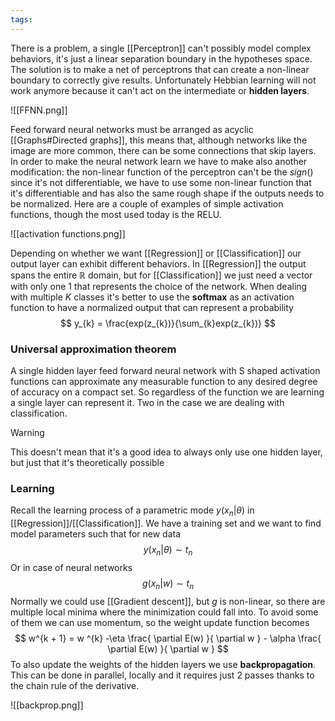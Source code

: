 ```yaml
---
tags:
---
```

There is a problem, a single [[Perceptron]] can't possibly model complex behaviors, it's just a linear separation boundary in the hypotheses space.  The solution is to make a net of perceptrons that can create a non-linear boundary to correctly give results. Unfortunately Hebbian learning will not work anymore because it can't act on the intermediate or **hidden layers**.

![[FFNN.png]]

Feed forward neural networks must be arranged as acyclic [[Graphs#Directed graphs]], this means that, although networks like the image are more common, there can be some connections that skip layers. In order to make the neural network learn we have to make also another modification: the non-linear function of the perceptron can't be the $sign()$ since it's not differentiable, we have to use some non-linear function that it's differentiable and has also the same rough shape if the outputs needs to be normalized.  Here are a couple of examples of simple activation functions, though the most used today is the RELU.

![[activation functions.png]]

Depending on whether we want [[Regression]] or [[Classification]] our output layer can exhibit different behaviors. In [[Regression]] the output spans the entire $\mathbb R$ domain, but for [[Classification]] we just need a vector with only one $1$ that represents the choice of the network. When dealing with multiple $K$ classes it's better to use the **softmax** as an activation function to have a normalized output that can represent a probability
$$
y_{k} = \frac{exp(z_{k})}{\sum_{k}exp(z_{k})}
$$
### Universal approximation theorem

A single hidden layer feed forward neural network with S shaped activation functions can approximate any measurable function to any desired degree of accuracy on a compact set. So regardless of the function we are learning a single layer can represent it. Two in the case we are dealing with classification. 

>[!warning]
>This doesn't mean that it's a good idea to always only use one hidden layer, but just that it's theoretically possible
### Learning

Recall the learning process of a parametric mode $y(x_{n}| \theta)$ in [[Regression]]/[[Classification]]. We have a training set and we want to find model parameters such that for new data
$$
y(x_{n}|\theta)\sim t_{n}
$$
Or in case of neural networks
$$
g(x_{n}|w)\sim t_{n}
$$
Normally we could use [[Gradient descent]], but $g$ is non-linear, so there are multiple local minima where the minimization could fall into. To avoid some of them we can use momentum, so the weight update function becomes
$$
w^{k + 1} = w ^{k} -\eta \frac{ \partial E(w) }{ \partial w }  - \alpha \frac{ \partial E(w) }{ \partial w } 
$$
To also update the weights of the hidden layers we use **backpropagation**. This can be done in parallel, locally and it requires just 2 passes thanks to the chain rule of the derivative.

![[backprop.png]]
